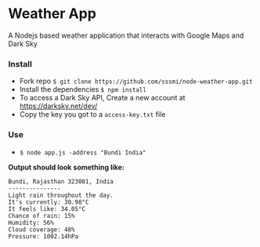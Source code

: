 # Weather App
A Nodejs based weather application that interacts with Google Maps and Dark Sky

### Install
* Fork repo `$ git clone https://github.com/sssmi/node-weather-app.git`
* Install the dependencies `$ npm install`
* To access a Dark Sky API, Create a new account at https://darksky.net/dev/
* Copy the key you got to a `access-key.txt` file

### Use
* ```$ node app.js -address "Bundi India"  ```

**Output should look something like:**
```
Bundi, Rajasthan 323001, India
---------------
Light rain throughout the day.
It's currently: 30.98°C
It feels like: 34.05°C
Chance of rain: 15%
Humidity: 56%
Cloud coverage: 48%
Pressure: 1002.14hPa
```
